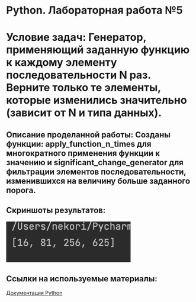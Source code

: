 # Python. Лабораторная работа №5

# Условие задач: Генератор, применяющий заданную функцию к каждому элементу последовательности N раз. Верните только те элементы, которые изменились значительно (зависит от N и типа данных).
## Описание проделанной работы: Созданы функции: apply_function_n_times для многократного применения функции к значению и significant_change_generator для фильтрации элементов последовательности, изменившихся на величину больше заданного порога.
## Скриншоты результатов:
![](photo/01.png)

## Ссылки на используемые материалы:
[Документация Python](https://www.python.org/doc/)
